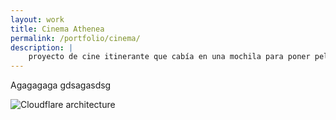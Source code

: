 ```yaml
---
layout: work
title: Cinema Athenea
permalink: /portfolio/cinema/
description: |
    proyecto de cine itinerante que cabía en una mochila para poner películas en espacios de acogida de personas refugiadas y migrantes en Grecia.
---
```


Agagagaga gdsagasdsg

![Cloudflare architecture](preview.png)

[jekyll-organization]: https://github.com/jekyll
